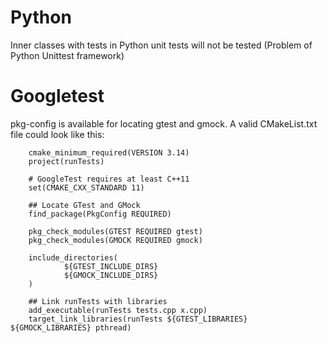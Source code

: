# Python

Inner classes with tests in Python unit tests will not be tested (Problem of Python Unittest framework)

# Googletest

pkg-config is available for locating gtest and gmock. A valid CMakeList.txt file could look like this:

        cmake_minimum_required(VERSION 3.14)
        project(runTests)

        # GoogleTest requires at least C++11
        set(CMAKE_CXX_STANDARD 11)

        ## Locate GTest and GMock
        find_package(PkgConfig REQUIRED)

        pkg_check_modules(GTEST REQUIRED gtest)
        pkg_check_modules(GMOCK REQUIRED gmock)

        include_directories(
                ${GTEST_INCLUDE_DIRS}
                ${GMOCK_INCLUDE_DIRS}
        )

        ## Link runTests with libraries
        add_executable(runTests tests.cpp x.cpp)
        target_link_libraries(runTests ${GTEST_LIBRARIES} ${GMOCK_LIBRARIES} pthread)
